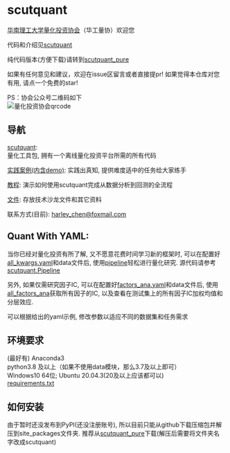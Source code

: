 # scutquant
[华南理工大学量化投资协会](https://github.com/ksDreamer/gzic.online/blob/main/organizations.md#%E9%87%8F%E5%8C%96%E6%8A%95%E8%B5%84%E5%8D%8F%E4%BC%9A)（华工量协）欢迎您

代码和介绍见[scutquant](https://github.com/HaoningChen/ScutQuant/tree/main/scutquant)

纯代码版本(方便下载)请转到[scutquant_pure](https://github.com/chn489/scutquant_pure)

如果有任何意见和建议，欢迎在issue区留言或者直接提pr! 如果觉得本仓库对您有用, 请点一个免费的star!  

PS：协会公众号二维码如下  
![量化投资协会qrcode](https://github.com/HaoningChen/scutquant/assets/101194077/6df8bba5-d85c-401c-9949-f3f4e8e6159a)

## 导航  
[scutquant](https://github.com/HaoningChen/ScutQuant/tree/main/scutquant):  
量化工具包, 拥有一个离线量化投资平台所需的所有代码  

[实践案例(内含demo)](https://github.com/HaoningChen/ScutQuant/tree/main/实践案例): 实践出真知, 提供难度适中的任务给大家练手

[教程](https://github.com/HaoningChen/ScutQuant/blob/main/%E5%AE%9E%E8%B7%B5%E6%A1%88%E4%BE%8B/tutorial.ipynb): 演示如何使用scutquant完成从数据分析到回测的全流程  

[文件](https://github.com/HaoningChen/ScutQuant/tree/main/文件): 存放技术沙龙文件和其它资料  

联系方式(目前): harley_chen@foxmail.com

## Quant With YAML:  
当你已经对量化投资有所了解, 又不愿意花费时间学习新的框架时, 可以在配置好[all_kwargs.yaml](https://github.com/HaoningChen/scutquant/blob/main/%E5%AE%9E%E8%B7%B5%E6%A1%88%E4%BE%8B/all_kwargs.yaml)和data文件后, 使用[pipeline](https://github.com/HaoningChen/scutquant/blob/main/%E5%AE%9E%E8%B7%B5%E6%A1%88%E4%BE%8B/quant_with_yaml.ipynb)轻松进行量化研究. 源代码请参考[scutquant.Pipeline](https://github.com/HaoningChen/scutquant/blob/main/scutquant/Pipeline.py)

另外, 如果仅需研究因子IC, 可以在配置好[factors_ana.yaml](https://github.com/HaoningChen/scutquant/blob/main/%E6%8A%80%E6%9C%AF%E5%9B%A0%E5%AD%90%E6%B5%8B%E8%AF%95/factors_ana.yaml)和data文件后, 使用[all_factors_ana](https://github.com/HaoningChen/scutquant/blob/main/%E6%8A%80%E6%9C%AF%E5%9B%A0%E5%AD%90%E6%B5%8B%E8%AF%95/factors_ana.ipynb)获取所有因子的IC, 以及查看在测试集上的所有因子IC加权均值和分层效应. 

可以根据给出的yaml示例, 修改参数以适应不同的数据集和任务需求

## 环境要求  
(最好有) Anaconda3   
python3.8 及以上（如果不使用data模块，那么3.7及以上即可）    
Windows10 64位; Ubuntu 20.04.3(20及以上应该都可以)  
[requirements.txt](https://github.com/HaoningChen/ScutQuant/blob/main/scutquant/requirements.txt)

## 如何安装  
由于暂时还没发布到PyPI(还没注册账号), 所以目前只能从github下载压缩包并解压到site_packages文件夹. 推荐从[scutquant_pure](https://github.com/chn489/scutquant_pure)下载(解压后需要将文件夹名字改成scutquant)
